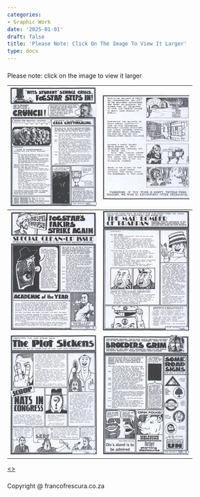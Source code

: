 ```yaml
---
categories:
- Graphic Work
date: '2025-01-01'
draft: false
title: 'Please Note: Click On The Image To View It Larger'
type: docs
---
```


#####   
Please note: click on the image to view it larger 

[![wits-students-small](/images/burger-saga/wits-students-small.jpg)](graphic-work-crunch.html) | [![07-small2](/images/burger-saga/07-small2.jpg)](graphic-work-patagornia.html)  
---|---  
[![18-special-cleanup](/images/burger-saga/18-special-cleanup.jpg)](graphic-work-clean-up-issue.html) | [![mad-bomber-small](/images/burger-saga/mad-bomber-small.jpg)](graphic-work-mad-bomber.html)  
[![11-plot-sickens-small](/images/burger-saga/11-plot-sickens-small.jpg)](graphic-work-plot.html) | [![20-broeders-grim-small](/images/burger-saga/20-broeders-grim-small.jpg)](graphic-work-broeders-grim.html)  
  
[<<thumb nails continues on next page>>](graphic-work-john-burger-cont3.html)

#####   

Copyright @ francofrescura.co.za